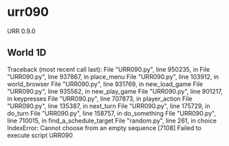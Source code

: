 # urr090
URR 0.9.0

## World 1D

Traceback (most recent call last):
  File "URR090.py", line 950235, in <module>
  File "URR090.py", line 937867, in place_menu
  File "URR090.py", line 103912, in world_browser
  File "URR090.py", line 931769, in new_load_game
  File "URR090.py", line 935562, in new_play_game
  File "URR090.py", line 901217, in keypresses
  File "URR090.py", line 707873, in player_action
  File "URR090.py", line 135387, in next_turn
  File "URR090.py", line 175729, in do_turn
  File "URR090.py", line 158757, in do_something
  File "URR090.py", line 710015, in find_a_schedule_target
  File "random.py", line 261, in choice
IndexError: Cannot choose from an empty sequence
[7108] Failed to execute script URR090